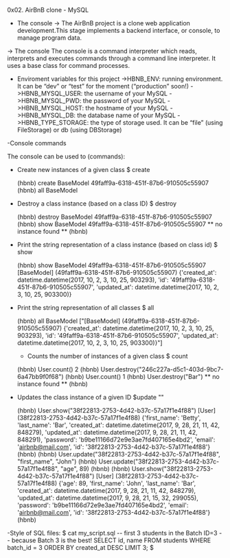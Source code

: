 0x02. AirBnB clone - MySQL

- The console
-> The AirBnB project is a clone web application development.This stage implements a backend interface, or console, to manage program data.

-> The console The console is a command interpreter which reads, interprets and executes commands through a command line interpreter. It uses a base class for command processes.

- Enviroment variables for this project
->HBNB_ENV: running environment. It can be “dev” or “test” for the moment (“production” soon!)
->HBNB_MYSQL_USER: the username of your MySQL
->HBNB_MYSQL_PWD: the password of your MySQL
->HBNB_MYSQL_HOST: the hostname of your MySQL
->HBNB_MYSQL_DB: the database name of your MySQL
->HBNB_TYPE_STORAGE: the type of storage used. It can be “file” (using FileStorage) or db (using DBStorage)

-Console commands

The console can be used to (commands):

* Create new instances of a given class
  $ create <class>

  (hbnb) create BaseModel
  49faff9a-6318-451f-87b6-910505c55907
  (hbnb) all BaseModel

* Destroy a class instance (based on a class ID)
  $ destroy <class><id>

  (hbnb) destroy BaseModel 49faff9a-6318-451f-87b6-910505c55907
  (hbnb) show BaseModel 49faff9a-6318-451f-87b6-910505c55907
  ** no instance found **
  (hbnb)
* Print the string representation of a class instance (based on class id)
  $ show <class><id>

  (hbnb) show BaseModel 49faff9a-6318-451f-87b6-910505c55907
  [BaseModel] (49faff9a-6318-451f-87b6-910505c55907) {'created_at': datetime.datetime(2017, 10, 2, 3, 10, 25, 903293),
  'id': '49faff9a-6318-451f-87b6-910505c55907', 'updated_at': datetime.datetime(2017, 10, 2, 3, 10, 25, 903300)}

* Print the string representation of all classes
  $ all <class>

  (hbnb) all BaseModel
  ["[BaseModel] (49faff9a-6318-451f-87b6-910505c55907) {'created_at': datetime.datetime(2017, 10, 2, 3, 10, 25, 903293),
  'id': '49faff9a-6318-451f-87b6-910505c55907', 'updated_at': datetime.datetime(2017, 10, 2, 3, 10, 25, 903300)}"]

  * Counts the number of instances of a given class
  $ count <class>

  (hbnb) User.count()                                                                                                                                                                                              2
  (hbnb) User.destroy("246c227a-d5c1-403d-9bc7-6a47bb9f0f68")
  (hbnb) User.count()
  1
  (hbnb) User.destroy("Bar")
  ** no instance found **
  (hbnb)

* Updates the class instance of a given ID
  $update <class><id><attribute name>"<attribute value>"

  (hbnb) User.show("38f22813-2753-4d42-b37c-57a17f1e4f88")
  [User] (38f22813-2753-4d42-b37c-57a17f1e4f88) {'first_name': 'Betty', 'last_name': 'Bar',
  'created_at': datetime.datetime(2017, 9, 28, 21, 11, 42, 848279), 'updated_at': datetime.datetime(2017, 9, 28, 21, 11, 42, 848291),
  'password': 'b9be11166d72e9e3ae7fd407165e4bd2', 'email': 'airbnb@mail.com', 'id': '38f22813-2753-4d42-b37c-57a17f1e4f88'}
  (hbnb)
  (hbnb) User.update("38f22813-2753-4d42-b37c-57a17f1e4f88", "first_name", "John")
  (hbnb) User.update("38f22813-2753-4d42-b37c-57a17f1e4f88", "age", 89)
  (hbnb)
  (hbnb) User.show("38f22813-2753-4d42-b37c-57a17f1e4f88")
  [User] (38f22813-2753-4d42-b37c-57a17f1e4f88) {'age': 89, 'first_name': 'John', 'last_name': 'Bar',
  'created_at': datetime.datetime(2017, 9, 28, 21, 11, 42, 848279), 'updated_at': datetime.datetime(2017, 9, 28, 21, 15, 32, 299055),
  'password': 'b9be11166d72e9e3ae7fd407165e4bd2', 'email': 'airbnb@mail.com', 'id': '38f22813-2753-4d42-b37c-57a17f1e4f88'}
  (hbnb)

-Style of SQL files:
$ cat my_script.sql
-- first 3 students in the Batch ID=3
-- because Batch 3 is the best!
SELECT id, name FROM students WHERE batch_id = 3 ORDER BY created_at DESC LIMIT 3;
$
